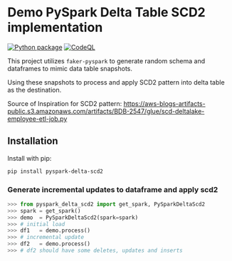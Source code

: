 # Demo PySpark Delta Table SCD2 implementation

[![Python package](https://github.com/spsoni/pyspark-delta-scd2/actions/workflows/python-package.yml/badge.svg)](https://github.com/spsoni/pyspark-delta-scd2/actions/workflows/python-package.yml)
[![CodeQL](https://github.com/spsoni/pyspark-delta-scd2/actions/workflows/codeql.yml/badge.svg)](https://github.com/spsoni/pyspark-delta-scd2/actions/workflows/codeql.yml)

This project utilizes `faker-pyspark` to generate random schema and dataframes to mimic data table snapshots.

Using these snapshots to process and apply SCD2 pattern into delta table as the destination. 

Source of Inspiration for SCD2 pattern: https://aws-blogs-artifacts-public.s3.amazonaws.com/artifacts/BDB-2547/glue/scd-deltalake-employee-etl-job.py 

## Installation

Install with pip:

``` bash
pip install pyspark-delta-scd2

```

### Generate incremental updates to dataframe and apply scd2

``` python
>>> from pyspark_delta_scd2 import get_spark, PySparkDeltaScd2
>>> spark = get_spark()
>>> demo  = PySparkDeltaScd2(spark=spark)
>>> # initial load
>>> df1   = demo.process()
>>> # incremental update
>>> df2   = demo.process()
>>> # df2 should have some deletes, updates and inserts

```
